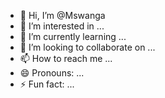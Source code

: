 - 👋 Hi, I’m @Mswanga
- 👀 I’m interested in ...
- 🌱 I’m currently learning ...
- 💞️ I’m looking to collaborate on ...
- 📫 How to reach me ...
- 😄 Pronouns: ...
- ⚡ Fun fact: ...

<!---
Mswanga/Mswanga is a ✨ special ✨ repository because its `README.md` (this file) appears on your GitHub profile.
You can click the Preview link to take a look at your changes.
--->
